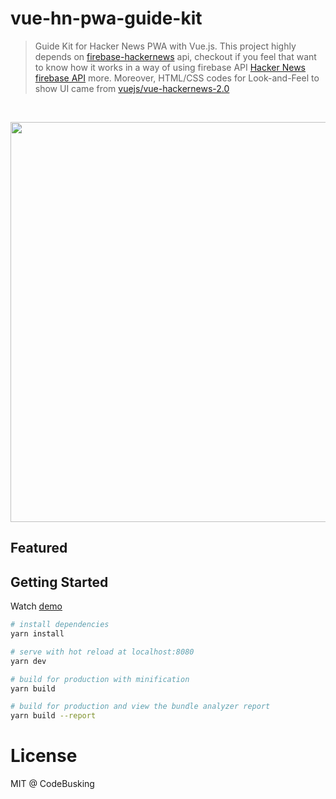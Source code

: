 # vue-hn-pwa-guide-kit

> Guide Kit for Hacker News PWA with Vue.js. This project highly depends on [firebase-hackernews](https://www.npmjs.com/package/firebase-hackernews) api, checkout if you feel that want to know how it works in a way of using firebase API [Hacker News firebase API](https://github.com/HackerNews/API) more. Moreover, HTML/CSS codes for Look-and-Feel to show UI came from [vuejs/vue-hackernews-2.0](https://goo.gl/i8BymU)

<br/>
<p align="center">
<img src="https://cloud.githubusercontent.com/assets/124117/26550085/1263ef9c-44b7-11e7-8193-21549ea8af80.png" width="640" />
</p>

## Featured

## Getting Started

Watch [demo](https://vue-hn-pwa.now.sh/)

``` bash
# install dependencies
yarn install

# serve with hot reload at localhost:8080
yarn dev

# build for production with minification
yarn build

# build for production and view the bundle analyzer report
yarn build --report
```

# License

MIT @ CodeBusking